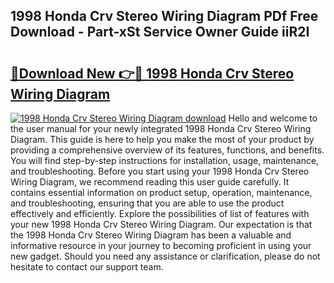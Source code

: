 ## 1998 Honda Crv Stereo Wiring Diagram PDf Free Download - Part-xSt Service Owner Guide iiR2I

# <h2><a href="http://dfizucb.blite.top/?on=1998+Honda+Crv+Stereo+Wiring+Diagram">🔗Download New 👉🔴 1998 Honda Crv Stereo Wiring Diagram</a></h2>

[![1998 Honda Crv Stereo Wiring Diagram download](https://i.imgur.com/lujVjoI.png)](http://dfizucb.blite.top/?on=1998+Honda+Crv+Stereo+Wiring+Diagram)
Hello and welcome to the user manual for your newly integrated 1998 Honda Crv Stereo Wiring Diagram. This guide is here to help you make the most of your product by providing a comprehensive overview of its features, functions, and benefits. You will find step-by-step instructions for installation, usage, maintenance, and troubleshooting. Before you start using your 1998 Honda Crv Stereo Wiring Diagram, we recommend reading this user guide carefully. It contains essential information on product setup, operation, maintenance, and troubleshooting, ensuring that you are able to use the product effectively and efficiently. Explore the possibilities of list of features with your new 1998 Honda Crv Stereo Wiring Diagram. Our expectation is that the 1998 Honda Crv Stereo Wiring Diagram has been a valuable and informative resource in your journey to becoming proficient in using your new gadget. Should you need any assistance or clarification, please do not hesitate to contact our support team.
